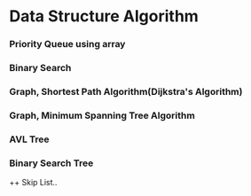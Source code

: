 # Data Structure Algorithm


 ### Priority Queue using array
 ### Binary Search
 ### Graph, Shortest Path Algorithm(Dijkstra's Algorithm)
 ### Graph, Minimum Spanning Tree Algorithm
 ### AVL Tree
 ### Binary Search Tree
 ++ Skip List..

